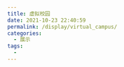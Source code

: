 ```yaml
---
title: 虚拟校园
date: 2021-10-23 22:40:59
permalink: /display/virtual_campus/
categories:
  - 展示
tags:
  - 
---
```

